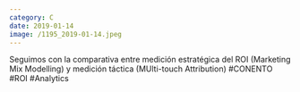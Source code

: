 ```yaml
--- 
category: C 
date: 2019-01-14 
image: /1195_2019-01-14.jpeg 
--- 
```


Seguimos con la comparativa entre medición estratégica del ROI (Marketing Mix Modelling) y medición táctica (MUlti-touch Attribution) #CONENTO #ROI #Analytics